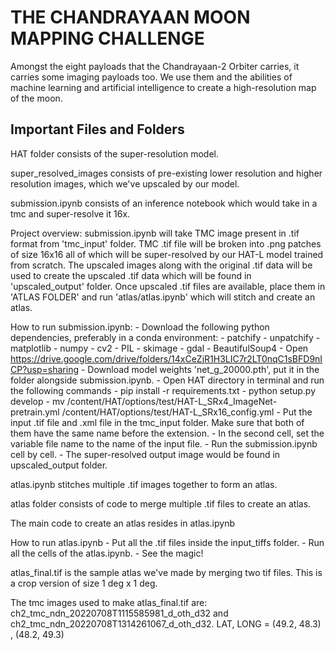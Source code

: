 # THE CHANDRAYAAN MOON MAPPING CHALLENGE 

Amongst the eight payloads that the Chandrayaan-2 Orbiter carries, it carries some imaging payloads too. We use them and the abilities of machine learning and artificial intelligence to create a high-resolution map of the moon.

## Important Files and Folders

HAT folder consists of the super-resolution model.

super_resolved_images consists of pre-existing lower resolution and higher resolution images, which we've upscaled by our model.

submission.ipynb consists of an inference notebook which would take in a tmc and super-resolve it 16x.

Project overview:
	submission.ipynb will take TMC image present in .tif format from 'tmc_input' folder. TMC .tif file will be broken into .png patches of size 16x16 all of which will be super-resolved by our HAT-L model trained from scratch. The upscaled images along with the original .tif data will be used to create the upscaled .tif data which will be found in 'upscaled_output' folder. Once upscaled .tif files are available, place them in 'ATLAS FOLDER' and run 'atlas/atlas.ipynb' which will stitch and create an atlas.

How to run submission.ipynb:
	- Download the following python dependencies, preferably in a conda environment:
		- patchify
		- unpatchify
		- matplotlib
		- numpy
		- cv2
		- PIL
		- skimage
		- gdal
		- BeautifulSoup4
	- Open https://drive.google.com/drive/folders/14xCeZjR1H3LIC7r2LT0nqC1sBFD9nICP?usp=sharing
	- Download model weights 'net_g_20000.pth', put it in the folder alongside submission.ipynb.
	- Open HAT directory in terminal and run the following commands
		- pip install -r requirements.txt
		- python setup.py develop
		- mv /content/HAT/options/test/HAT-L_SRx4_ImageNet-pretrain.yml /content/HAT/options/test/HAT-L_SRx16_config.yml
	- Put the input .tif file and .xml file in the tmc_input folder. Make sure that both of them have the same name before the extension.
	- In the second cell, set the variable file name to the name of the input file.
	- Run the submission.ipynb cell by cell.
	- The super-resolved output image would be found in upscaled_output folder.

atlas.ipynb stitches multiple .tif images together to form an atlas.

atlas folder consists of code to merge multiple .tif files to create an atlas.

The main code to create an atlas resides in atlas.ipynb

How to run atlas.ipynb
	- Put all the .tif files inside the input_tiffs folder.
	- Run all the cells of the atlas.ipynb.
	- See the magic!

atlas_final.tif is the sample atlas we've made by merging two tif files. This is a crop version of size 1 deg x 1 deg.

The tmc images used to make atlas_final.tif are: 
ch2_tmc_ndn_20220708T1115585981_d_oth_d32 and ch2_tmc_ndn_20220708T1314261067_d_oth_d32.
LAT, LONG = (49.2, 48.3) , (48.2, 49.3) 

